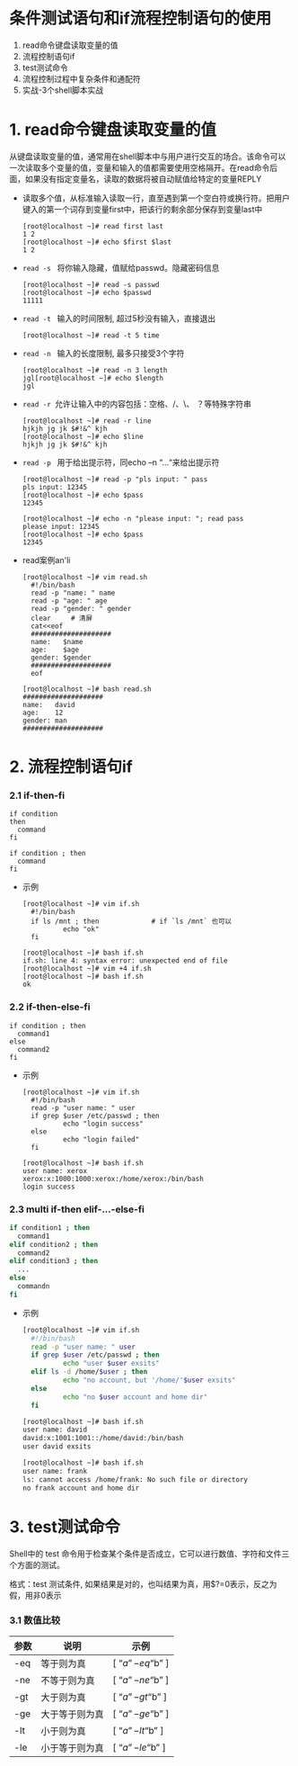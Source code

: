 # 条件测试语句和if流程控制语句的使用
1. read命令键盘读取变量的值
2. 流程控制语句if
3. test测试命令
4. 流程控制过程中复杂条件和通配符
5. 实战-3个shell脚本实战

# 1. read命令键盘读取变量的值

从键盘读取变量的值，通常用在shell脚本中与用户进行交互的场合。该命令可以一次读取多个变量的值，变量和输入的值都需要使用空格隔开。在read命令后面，如果没有指定变量名，读取的数据将被自动赋值给特定的变量REPLY

- 读取多个值，从标准输入读取一行，直至遇到第一个空白符或换行符。把用户键入的第一个词存到变量first中，把该行的剩余部分保存到变量last中
  ```shell
  [root@localhost ~]# read first last
  1 2
  [root@localhost ~]# echo $first $last 
  1 2
  ```
  
- ```read -s ``` 将你输入隐藏，值赋给passwd。隐藏密码信息
  ```shell
  [root@localhost ~]# read -s passwd
  [root@localhost ~]# echo $passwd 
  11111
  ```
- ```read -t ``` 输入的时间限制, 超过5秒没有输入，直接退出
  ```shell
  [root@localhost ~]# read -t 5 time
  ```
- ```read -n ``` 输入的长度限制, 最多只接受3个字符
  ```shell
  [root@localhost ~]# read -n 3 length
  jgl[root@localhost ~]# echo $length 
  jgl
  ```
- ```read -r ```允许让输入中的内容包括：空格、/、\、 ？等特殊字符串
  ```shell
  [root@localhost ~]# read -r line
  hjkjh jg jk $#!&^ kjh
  [root@localhost ~]# echo $line 
  hjkjh jg jk $#!&^ kjh 
  ```
- ```read -p ``` 用于给出提示符，同echo –n “…“来给出提示符
  ```shell
  [root@localhost ~]# read -p "pls input: " pass
  pls input: 12345
  [root@localhost ~]# echo $pass
  12345
  ```
  ```shell
  [root@localhost ~]# echo -n "please input: "; read pass
  please input: 12345
  [root@localhost ~]# echo $pass
  12345
  ```
- read案例an'li
  ```shell
  [root@localhost ~]# vim read.sh
    #!/bin/bash
    read -p "name: " name
    read -p "age: " age
    read -p "gender: " gender
    clear     # 清屏
    cat<<eof
    ####################
    name:   $name
    age:    $age
    gender: $gender
    ####################
    eof

  [root@localhost ~]# bash read.sh 
  ####################
  name:   david
  age:    12
  gender: man
  ####################
  ```
# 2. 流程控制语句if

### 2.1 if-then-fi
```shell
if condition
then
  command
fi
```
```shell
if condition ; then
  command
fi
```

- 示例
  ```shell
  [root@localhost ~]# vim if.sh
    #!/bin/bash
    if ls /mnt ; then             # if `ls /mnt` 也可以
            echo "ok"
    fi

  [root@localhost ~]# bash if.sh 
  if.sh: line 4: syntax error: unexpected end of file
  [root@localhost ~]# vim +4 if.sh 
  [root@localhost ~]# bash if.sh 
  ok
  ```
### 2.2 if-then-else-fi
```shell
if condition ; then
  command1
else
  command2
fi
```
- 示例
  ```shell
  [root@localhost ~]# vim if.sh 
    #!/bin/bash
    read -p "user name: " user
    if grep $user /etc/passwd ; then
            echo "login success"
    else
            echo "login failed"
    fi  
  
  [root@localhost ~]# bash if.sh 
  user name: xerox
  xerox:x:1000:1000:xerox:/home/xerox:/bin/bash
  login success
  ```
### 2.3 multi if-then elif-...-else-fi
```bash
if condition1 ; then
  command1
elif condition2 ; then
  command2
elif condition3 ; then
  ...
else
  commandn
fi
```
- 示例
  ```bash
  [root@localhost ~]# vim if.sh 
    #!/bin/bash
    read -p "user name: " user
    if grep $user /etc/passwd ; then
            echo "user $user exsits"
    elif ls -d /home/$user ; then
            echo "no account, but '/home/'$user exsits"
    else
            echo "no $user account and home dir"
    fi

  [root@localhost ~]# bash if.sh 
  user name: david
  david:x:1001:1001::/home/david:/bin/bash
  user david exsits
  
  [root@localhost ~]# bash if.sh 
  user name: frank
  ls: cannot access /home/frank: No such file or directory
  no frank account and home dir
  ```
# 3. test测试命令

Shell中的 test 命令用于检查某个条件是否成立，它可以进行数值、字符和文件三个方面的测试。

格式：test 测试条件, 如果结果是对的，也叫结果为真，用$?=0表示，反之为假，用非0表示

### 3.1 数值比较

|参数|说明|示例|
|-|-|-|
|-eq|等于则为真|[ “$a” -eq “$b” ]|
|-ne|不等于则为真|[ “$a” -ne “$b” ]|
|-gt|大于则为真|[ “$a” -gt “$b” ]|
|-ge|大于等于则为真|[ “$a” -ge “$b” ]|
|-lt|小于则为真|[ “$a” -lt “$b” ]|
|-le|小于等于则为真|[ “$a” -le “$b” ]|






